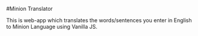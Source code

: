 #Minion Translator

This is web-app which translates the words/sentences you enter in English to Minion Language using Vanilla JS.